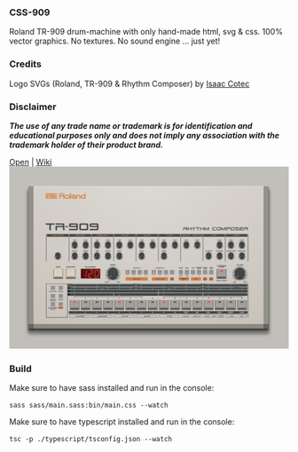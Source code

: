 ### CSS-909

Roland TR-909 drum-machine with only hand-made html, svg & css. 100% vector graphics. No textures. No sound engine ... just yet!

### Credits
Logo SVGs (Roland, TR-909 & Rhythm Composer) by [Isaac Cotec](https://subaqueous.gumroad.com/l/hmOwu?recommended_by=search&_ga=2.213635036.938996232.1655202059-1482949479.1654938206&_gl=1*yr8fvz*_ga*MTQ4Mjk0OTQ3OS4xNjU0OTM4MjA2*_ga_6LJN6D94N6*MTY1NTIwMjA3My4zLjEuMTY1NTIwMjA3OC4w)

### Disclaimer
_**The use of any trade name or trademark is for identification and educational purposes only and does not imply any association with the trademark holder of their product brand.**_

[Open](https://andremichelle.github.io/css-909/) | [Wiki](https://en.wikipedia.org/wiki/Roland_TR-909)
![alt screenshot](screenshot.png)

### Build
Make sure to have sass installed and run in the console:

    sass sass/main.sass:bin/main.css --watch

Make sure to have typescript installed and run in the console:

    tsc -p ./typescript/tsconfig.json --watch
